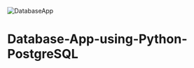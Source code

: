 ![DatabaseApp](https://user-images.githubusercontent.com/101722048/164605619-28d26343-01e7-4994-b534-7b20401b234c.png)
# Database-App-using-Python-PostgreSQL
